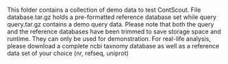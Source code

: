 This folder contains a collection of demo data to test ContScout. File database.tar.gz holds a pre-formatted reference database set while query query.tar.gz contains a demo query data.
Please note that both the query and the reference databases have been trimmed to save storage space and runtime. They can only be used for demonstration. For real-life analysis, please download a complete ncbi taxnomy database as well as a reference data set of your choice (nr, refseq, uniprot)
